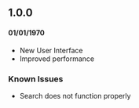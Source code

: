 ## 1.0.0
#### 01/01/1970

- New User Interface
- Improved performance

### Known Issues
- Search does not function properly
